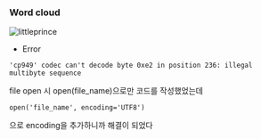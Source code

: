 ### Word cloud

![littleprince](https://user-images.githubusercontent.com/97449025/165537059-5b32c996-3542-41e9-b82c-5e774e1356a3.png)

- Error  
```
'cp949' codec can't decode byte 0xe2 in position 236: illegal multibyte sequence
```
file open 시 open(file_name)으로만 코드를 작성했었는데  
```
open('file_name', encoding='UTF8')
```
으로 encoding을 추가하니까 해결이 되었다
